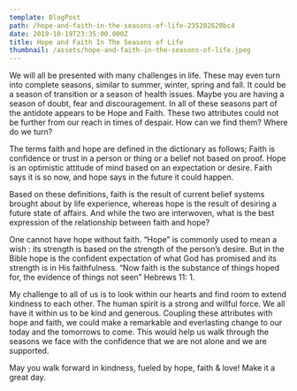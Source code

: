 ```yaml
---
template: BlogPost
path: /hope-and-faith-in-the-seasons-of-life-235202620bc4
date: 2019-10-19T23:35:00.000Z
title: Hope and Faith In The Seasons of Life
thumbnail: /assets/hope-and-faith-in-the-seasons-of-life.jpeg
---
```

<!--StartFragment-->

We will all be presented with many challenges in life. These may even turn into complete seasons, similar to summer, winter, spring and fall. It could be a season of transition or a season of health issues. Maybe you are having a season of doubt, fear and discouragement. In all of these seasons part of the antidote appears to be Hope and Faith. These two attributes could not be further from our reach in times of despair. How can we find them? Where do we turn?

The terms faith and hope are defined in the dictionary as follows; Faith is confidence or trust in a person or thing or a belief not based on proof. Hope is an optimistic attitude of mind based on an expectation or desire. Faith says it is so now, and hope says in the future it could happen.

Based on these definitions, faith is the result of current belief systems brought about by life experience, whereas hope is the result of desiring a future state of affairs. And while the two are interwoven, what is the best expression of the relationship between faith and hope?

One cannot have hope without faith. “Hope” is commonly used to mean a wish : its strength is based on the strength of the person’s desire. But in the Bible hope is the confident expectation of what God has promised and its strength is in His faithfulness. “Now faith is the substance of things hoped for, the evidence of things not seen” Hebrews 11: 1.

My challenge to all of us is to look within our hearts and find room to extend kindness to each other. The human spirit is a strong and willful force. We all have it within us to be kind and generous. Coupling these attributes with hope and faith, we could make a remarkable and everlasting change to our today and the tomorrows to come. This would help us walk through the seasons we face with the confidence that we are not alone and we are supported.

May you walk forward in kindness, fueled by hope, faith & love! Make it a great day.

<!--EndFragment-->
